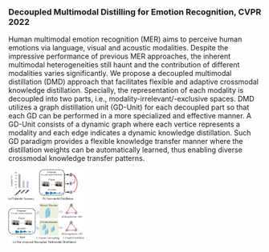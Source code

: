 ### Decoupled Multimodal Distilling for Emotion Recognition, CVPR 2022 

Human multimodal emotion recognition (MER) aims to perceive human emotions via language, visual and acoustic modalities. Despite the impressive performance of previous MER approaches, the inherent multimodal heterogeneities still haunt and the contribution of different modalities varies significantly. We propose a decoupled multimodal distillation (DMD) approach that facilitates flexible and adaptive crossmodal knowledge distillation. Specially, the representation of each modality is decoupled into two parts, i.e., modality-irrelevant/-exclusive spaces. DMD utilizes a graph distillation unit (GD-Unit) for each decoupled part so that each GD can be performed in a more specialized and effective manner. A GD-Unit consists of a dynamic graph where each vertice represents a modality and each edge indicates a dynamic knowledge distillation. Such GD paradigm provides a flexible knowledge transfer manner where the distillation weights can be automatically learned, thus enabling diverse crossmodal knowledge transfer patterns.

<img src="figure_1.png" width="30%"></img>
